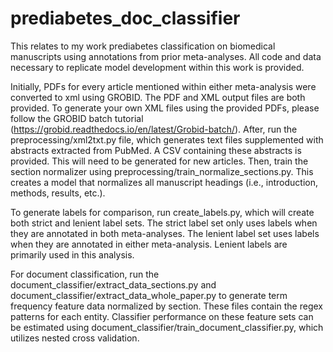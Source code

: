 # prediabetes_doc_classifier
This relates to my work prediabetes classification on biomedical manuscripts using annotations from prior meta-analyses. All code and data necessary to replicate model development within this work is provided. 

Initially, PDFs for every article mentioned within either meta-analysis were converted to xml using GROBID. The PDF and XML output files are both provided. To generate your own XML files using the provided PDFs, please follow the GROBID batch tutorial (https://grobid.readthedocs.io/en/latest/Grobid-batch/). After, run the preprocessing/xml2txt.py file, which generates text files supplemented with abstracts extracted from PubMed. A CSV containing these abstracts is provided. This will need to be generated for new articles. Then, train the section normalizer using preprocessing/train_normalize_sections.py. This creates a model that normalizes all manuscript headings (i.e., introduction, methods, results, etc.).

To generate labels for comparison, run create_labels.py, which will create both strict and lenient label sets. The strict label set only uses labels when they are annotated in both meta-analyses. The lenient label set uses labels when they are annotated in either meta-analysis. Lenient labels are primarily used in this analysis.

For document classification, run the document_classifier/extract_data_sections.py and document_classifier/extract_data_whole_paper.py to generate term frequency feature data normalized by section. These files contain the regex patterns for each entity. Classifier performance on these feature sets can be estimated using document_classifier/train_document_classifier.py, which utilizes nested cross validation.
